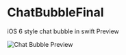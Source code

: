 # ChatBubbleFinal
iOS 6 style chat bubble in swift
Preview

![Chat Bubble Preview](https://github.com/sauvikatinnofied/ChatBubbleFinal/raw/master/ChatBubbleFinalCompressed.gif)
